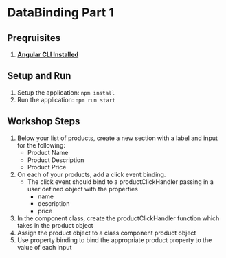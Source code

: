 # DataBinding Part 1

## Preqruisites
1. **[Angular CLI Installed](https://github.com/angular/angular-cli#installation)**

## Setup and Run	
1. Setup the application: `npm install`
1. Run the application: `npm run start`

## Workshop Steps
1. Below your list of products, create a new section with a label and input for the following:
	* Product Name
	* Product Description
	* Product Price
1. On each of your products, add a click event binding.
	* The click event should bind to a productClickHandler passing in a user defined object with the properties
		* name
		* description
		* price
1. In the component class, create the productClickHandler function which takes in the product object
1. Assign the product object to a class component product object
1. Use property binding to bind the appropriate product property to the value of each input
